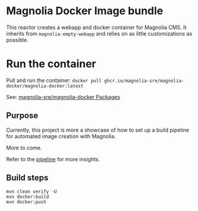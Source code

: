 # Magnolia Docker Image bundle

This reactor creates a webapp and docker container for Magnolia CMS. It inherits from ```magnolia-empty-webapp``` 
and relies on as little customizations as possible.

# Run the container

Pull and run the container:
`docker pull ghcr.io/magnolia-sre/magnolia-docker/magnolia-docker:latest`

See: 
[magnolia-sre/magnolia-docker Packages](https://github.com/orgs/magnolia-sre/packages/container/package/magnolia-docker%2Fmagnolia-docker)

## Purpose

Currently, this project is more a showcase of how to set up a build pipeline for automated image creation with Magnolia.

More to come.

Refer to the [pipeline](.github/workflows/pipeline.yml) for more insights.

## Build steps

```shell script
mvn clean verify -U 
mvn docker:build
mvn docker:push
```

